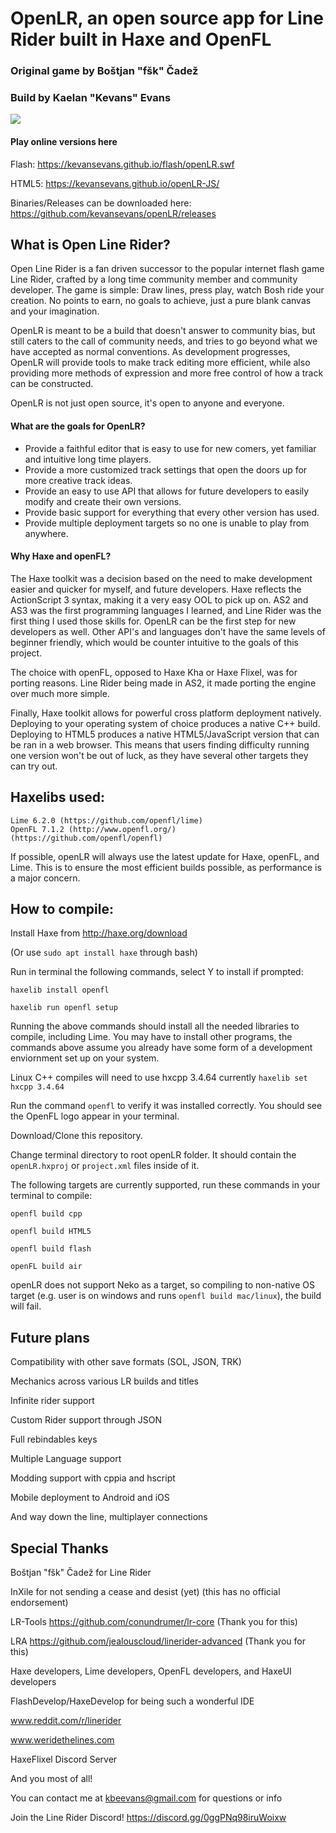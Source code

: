 # OpenLR, an open source app for Line Rider built in Haxe and OpenFL

### Original game by Boštjan "fšk" Čadež

### Build by Kaelan "Kevans" Evans

![](http://i.imgur.com/YlYlSZS.gif)
	
#### Play online versions here
	
Flash: https://kevansevans.github.io/flash/openLR.swf
	
HTML5: https://kevansevans.github.io/openLR-JS/
	
Binaries/Releases can be downloaded here: https://github.com/kevansevans/openLR/releases
	
## What is Open Line Rider?

Open Line Rider is a fan driven successor to the popular internet flash game Line Rider, crafted by a long time community member and community developer. The game is simple: Draw lines, press play, watch Bosh ride your creation. No points to earn, no goals to achieve, just a pure blank canvas and your imagination.

OpenLR is meant to be a build that doesn't answer to community bias, but still caters to the call of community needs, and tries to go beyond what we have accepted as normal conventions. As development progresses, OpenLR will provide tools to make track editing more efficient, while also providing more methods of expression and more free control of how a track can be constructed.

OpenLR is not just open source, it's open to anyone and everyone.

#### What are the goals for OpenLR?

- Provide a faithful editor that is easy to use for new comers, yet familiar and intuitive long time players.
- Provide a more customized track settings that open the doors up for more creative track ideas.
- Provide an easy to use API that allows for future developers to easily modify and create their own versions.
- Provide basic support for everything that every other version has used.
- Provide multiple deployment targets so no one is unable to play from anywhere.

#### Why Haxe and openFL?

The Haxe toolkit was a decision based on the need to make development easier and quicker for myself, and future developers. Haxe reflects the ActionScript 3 syntax, making it a very easy OOL to pick up on. AS2 and AS3 was the first programming languages I learned, and Line Rider was the first thing I used those skills for. OpenLR can be the first step for new developers as well. Other API's and languages don't have the same levels of beginner friendly, which would be counter intuitive to the goals of this project.

The choice with openFL, opposed to Haxe Kha or Haxe Flixel, was for porting reasons. Line Rider being made in AS2, it made porting the engine over much more simple.

Finally, Haxe toolkit allows for powerful cross platform deployment natively. Deploying to your operating system of choice produces a native C++ build. Deploying to HTML5 produces a native HTML5/JavaScript version that can be ran in a web browser. This means that users finding difficulty running one version won't be out of luck, as they have several other targets they can try out.

## Haxelibs used:
	
	Lime 6.2.0 (https://github.com/openfl/lime)
	OpenFL 7.1.2 (http://www.openfl.org/) (https://github.com/openfl/openfl)
	
If possible, openLR will always use the latest update for Haxe, openFL, and Lime. This is to ensure the most efficient builds possible, as performance is a major concern.
	
## How to compile:
	
Install Haxe from http://haxe.org/download

(Or use `sudo apt install haxe` through bash)
	
Run in terminal the following commands, select Y to install if prompted:
	
	haxelib install openfl
	
	haxelib run openfl setup
	
Running the above commands should install all the needed libraries to compile, including Lime. You may have to install other
programs, the commands above assume you already have some form of a development enviornment set up on your system.

Linux C++ compiles will need to use hxcpp 3.4.64 currently `haxelib set hxcpp 3.4.64`

Run the command `openfl` to verify it was installed correctly. You should see the OpenFL logo appear in your terminal.

Download/Clone this repository.

Change terminal directory to root openLR folder. It should contain the `openLR.hxproj` or `project.xml` files inside of it.

The following targets are currently supported, run these commands in your terminal to compile:
	
	openfl build cpp
	
	openfl build HTML5
	
	openfl build flash
	
	openFL build air
	
openLR does not support Neko as a target, so compiling to non-native OS target (e.g. user is on windows and runs `openfl build mac/linux`), the build will fail.

## Future plans

Compatibility with other save formats (SOL, JSON, TRK)

Mechanics across various LR builds and titles

Infinite rider support

Custom Rider support through JSON

Full rebindables keys

Multiple Language support

Modding support with cppia and hscript

Mobile deployment to Android and iOS

And way down the line, multiplayer connections

## Special Thanks

Boštjan "fšk" Čadež for Line Rider

InXile for not sending a cease and desist (yet) (this has no official endorsement)

LR-Tools https://github.com/conundrumer/lr-core (Thank you for this)

LRA https://github.com/jealouscloud/linerider-advanced (Thank you for this)

Haxe developers, Lime developers, OpenFL developers, and HaxeUI developers

FlashDevelop/HaxeDevelop for being such a wonderful IDE

www.reddit.com/r/linerider

www.weridethelines.com

HaxeFlixel Discord Server

And you most of all!

You can contact me at kbeevans@gmail.com for questions or info

Join the Line Rider Discord! https://discord.gg/0ggPNq98iruWoixw